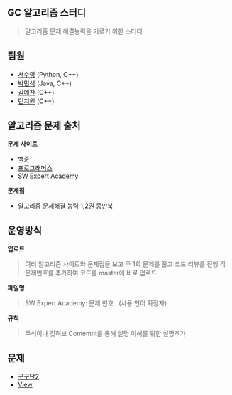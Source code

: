 ## GC 알고리즘 스터디
> 알고리즘 문제 해결능력을 기르기 위한 스터디


## 팀원
* [서수영]() (Python, C++)
* [박민석]() (Java, C++)
* [김예찬]() (C++)
* [민지원]() (C++)
  
## 알고리즘 문제 출처
**문제 사이트**
* [백준](https://www.acmicpc.net/)
* [프로그래머스](https://programmers.co.kr/)
* [SW Expert Academy](https://swexpertacademy.com/)
  
**문제집**
* 알고리즘 문제해결 능력 1,2권 ~~종만북~~
  
## 운영방식
**업로드**
> 여러 알고리즘 사이트와 문제집을 보고 주 1회 문제를 풀고 코드 리뷰를 진행
> 각 문제번호를 추가하여 코드를 master에 바로 업로드

**파일명**
> SW Expert Academy: 문제 번호 . (사용 언어 확장자)   

**규칙**
> 주석이나 깃허브 Comemnt를 통해 설명 이해를 위한 설명추가   
  
## 문제
- [구구단2](https://swexpertacademy.com/main/identity/anonymous/loginPage.do)
-  [View](https://swexpertacademy.com/main/identity/anonymous/loginPage.do)
